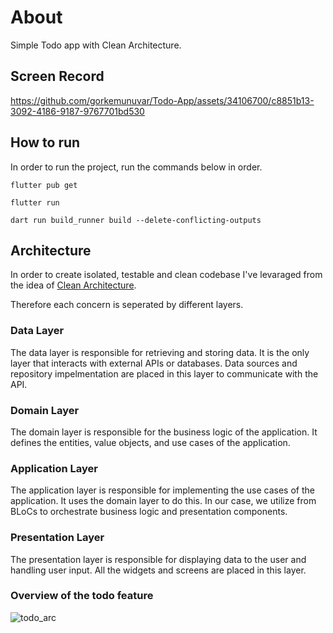 
# About

Simple Todo app with Clean Architecture.

## Screen Record


https://github.com/gorkemunuvar/Todo-App/assets/34106700/c8851b13-3092-4186-9187-9767701bd530


## How to run

In order to run the project, run the commands below in order.

```flutter pub get```

```flutter run```

```dart run build_runner build --delete-conflicting-outputs```

## Architecture

In order to create isolated, testable and clean codebase I've levaraged from the idea of 
[Clean Architecture](https://blog.cleancoder.com/uncle-bob/2012/08/13/the-clean-architecture.html).

Therefore each concern is seperated by different layers.

### Data Layer
The data layer is responsible for retrieving and storing data. It is the only layer that interacts with external APIs or databases. Data sources and repository impelmentation are placed in this layer to communicate with the API. 

### Domain Layer
The domain layer is responsible for the business logic of the application. It defines the entities, value objects, and use cases of the application.


### Application Layer
The application layer is responsible for implementing the use cases of the application. It uses the domain layer to do this. In our case, we utilize from BLoCs to orchestrate business logic and presentation components.


### Presentation Layer
The presentation layer is responsible for displaying data to the user and handling user input. All the widgets and screens are placed in this layer.

### Overview of the todo feature

![todo_arc](https://github.com/gorkemunuvar/Todo-App/assets/34106700/094e6f1d-3570-4425-b1bf-51dccc937f7a)




